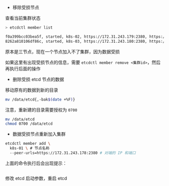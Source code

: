 - 移除受损节点

查看当前集群状态

```bash
> etcdctl member list

f0a399bcc03bea5f, started, k8s-02, https://172.31.243.179:2380, https://172.31.243.179:2379, false
8262a810106df86c, started, k8s-03, https://172.31.243.180:2380, https://172.31.243.180:2379, false
```

原本是三节点，现在一个节点加入不了集群，因为数据受损

如果这里有出现受损节点的信息，需要 `etcdctl member remove <集群id>`，然后再执行后面的操作

- 删除受损 etcd 节点的数据

移动原有的数据到新的目录

```bash
mv /data/etcd{,-bak$(date +%F)}
```

注意，重新建的目录需要授权为 `0700`

```bash
mv /data/etcd
chmod 0700 /data/etcd
```

- 数据受损节点重新加入集群

```bash
etcdctl member add \
  k8s-01 \ # 节点名称
  --peer-urls=https://172.31.243.178:2380 # 对端的 IP 和端口
```

上面的命令执行后会出现提示：

```bash
```

修改 etcd 启动参数，重启 etcd

